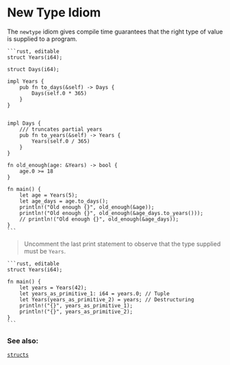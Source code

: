 # New Type Idiom

The `newtype` idiom gives compile time guarantees that the right type of value is supplied
to a program.

~~~admonish tip title="For example, an age verification function that checks age in years, *must* be given a value of type *Years*." collapsible=true
```rust, editable
struct Years(i64);

struct Days(i64);

impl Years {
    pub fn to_days(&self) -> Days {
        Days(self.0 * 365)
    }
}


impl Days {
    /// truncates partial years
    pub fn to_years(&self) -> Years {
        Years(self.0 / 365)
    }
}

fn old_enough(age: &Years) -> bool {
    age.0 >= 18
}

fn main() {
    let age = Years(5);
    let age_days = age.to_days();
    println!("Old enough {}", old_enough(&age));
    println!("Old enough {}", old_enough(&age_days.to_years()));
    // println!("Old enough {}", old_enough(&age_days));
}
```
~~~

> Uncomment the last print statement to observe that the type supplied must be `Years`.

~~~admonish tip title="To obtain the *newtype*'s value as the base type, you may use the tuple or destructuring syntax like so:" collapsible=true
```rust, editable
struct Years(i64);

fn main() {
    let years = Years(42);
    let years_as_primitive_1: i64 = years.0; // Tuple
    let Years(years_as_primitive_2) = years; // Destructuring
    println!("{}", years_as_primitive_1);
    println!("{}", years_as_primitive_2);
}
```
~~~

### See also:

[`structs`][struct]

[struct]: ../custom_types/structs.md

